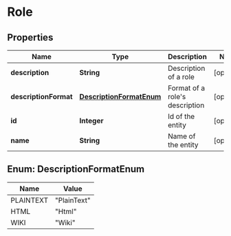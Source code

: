 

# Role


## Properties

Name | Type | Description | Notes
------------ | ------------- | ------------- | -------------
**description** | **String** | Description of a role |  [optional]
**descriptionFormat** | [**DescriptionFormatEnum**](#DescriptionFormatEnum) | Format of a role&#39;s description |  [optional]
**id** | **Integer** | Id of the entity |  [optional]
**name** | **String** | Name of the entity |  [optional]



## Enum: DescriptionFormatEnum

Name | Value
---- | -----
PLAINTEXT | &quot;PlainText&quot;
HTML | &quot;Html&quot;
WIKI | &quot;Wiki&quot;



